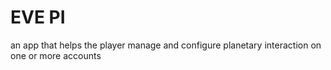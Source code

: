 # EVE PI
an app that helps the player manage and configure planetary interaction on one or more accounts